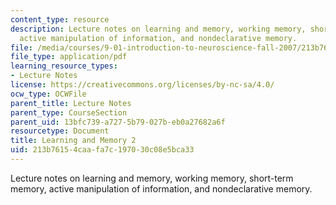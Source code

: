 ```yaml
---
content_type: resource
description: Lecture notes on learning and memory, working memory, short-term memory,
  active manipulation of information, and nondeclarative memory.
file: /media/courses/9-01-introduction-to-neuroscience-fall-2007/213b76154caafa7c197030c08e5bca33_21_nondeclarativ.pdf
file_type: application/pdf
learning_resource_types:
- Lecture Notes
license: https://creativecommons.org/licenses/by-nc-sa/4.0/
ocw_type: OCWFile
parent_title: Lecture Notes
parent_type: CourseSection
parent_uid: 13bfc739-a727-5b79-027b-eb0a27682a6f
resourcetype: Document
title: Learning and Memory 2
uid: 213b7615-4caa-fa7c-1970-30c08e5bca33
---
```

Lecture notes on learning and memory, working memory, short-term memory, active manipulation of information, and nondeclarative memory.
